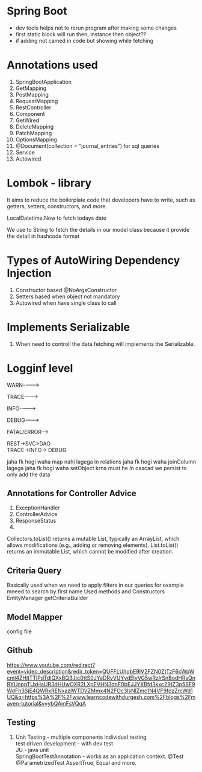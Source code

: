# Spring Boot
- dev tools helps not to rerun program after making some changes
- first static block will run then, instance then object??
- if adding not camed in code but showing while fetching
  
# Annotations used
1. SpringBootApplication
2. GetMapping
3. PostMapping
4. RequestMapping
5. RestController
6. Component
7. GetWired
8. DeleteMapping
9. PatchMapping
10. OptionsMapping
11. @Document(collection = "journal_entries") for sql queries
12. Service
13. Autowired


# Lombok - library
It aims to reduce the boilerplate code that developers have to write, such as getters, setters, constructors, and more.

LocalDatetime.Now to fetch todays date

We use to String to fetch the details in our model class because it provide the detail in hashcode format 

# Types of AutoWiring Dependency Injection 
1. Constructor based @NoArgsConstructor
2. Setters based when object not mandatory
3. Autowired when have single class to call

# Implements Serializable 
1. When need to controll the data fetching will implements the Serializable.
   
Logginf level
=============
 
WARN---->
 
TRACE--->
 
INFO---->
 
DEBUG--->
 
FATAL/ERROR-->
 
 
REST->SVC>DAO <br>
TRACE->INFO-> DEBUG

jaha fk hogi waha map nahi lagega in relations
jaha fk hogi waha joinColumn lagega
jaha fk hogi waha setObject krna must he
In cascad we persist to only add the data

Annotations for Controller Advice
--
1. ExceptionHandler
2. ControllerAdvice
3. ResponseStatus
4. 

Collectors.toList() returns a mutable List, typically an ArrayList, which allows modifications (e.g., adding or removing elements).
List.toList() returns an immutable List, which cannot be modified after creation.

Criteria Query 
--
Basically used when we need to apply filters in our queries for example mneed to search by first name
Used methods and Constructors
EntityManager
getCriteriaBuilder

Model Mapper
--
config file 


Github
--
https://www.youtube.com/redirect?event=video_description&redir_token=QUFFLUhqbE9IV2FZN0ZtTzF6cWpWcml4ZHltTTlPdTdlQXxBQ3Jtc0ttS0JYaDRvVUYydElyVG5wRzlrSnBodHRsQnRYUnppTUxHaUR3dHUwOXR2LXpEVHN3dnF0bEJJYXBfd3kxc29tZ3p5SF9WdFh3SjE4QWRxRENxazlWTDVZMmx4N2FOc3lsNlZmc1N4VF9fdzZrcWd1UQ&q=https%3A%2F%2Fwww.learncodewithdurgesh.com%2Fblogs%2Fmaven-tutorial&v=ybQAmFsVQqA

Testing
--
1. Unit Testing - multiple components individual testing<br> 
test driven development - with dev test<br>
JU - java unit<br>
SpringBootTestAnnotation - works as an application context.
@Test
@ParametrizedTest
AssertTrue, Equal and more.
